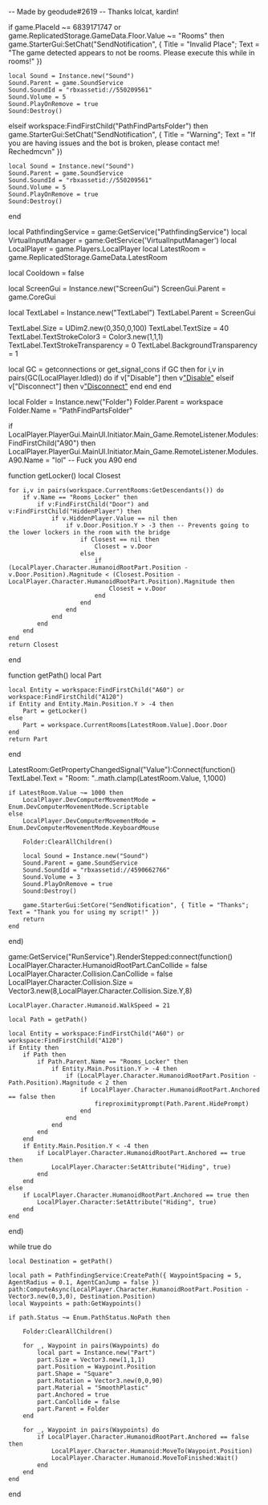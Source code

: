 -- Made by geodude#2619
-- Thanks lolcat, kardin!

if game.PlaceId ~= 6839171747 or game.ReplicatedStorage.GameData.Floor.Value ~= "Rooms" then
	game.StarterGui:SetChat("SendNotification", { Title = "Invalid Place"; Text = "The game detected appears to not be rooms. Please execute this while in rooms!" })
	
	local Sound = Instance.new("Sound")
	Sound.Parent = game.SoundService
	Sound.SoundId = "rbxassetid://550209561"
	Sound.Volume = 5
	Sound.PlayOnRemove = true
	Sound:Destroy()
	
elseif workspace:FindFirstChild("PathFindPartsFolder") then
	game.StarterGui:SetChat("SendNotification", { Title = "Warning"; Text = "If you are having issues and the bot is broken, please contact me! Rechedmcvn" })
	
	local Sound = Instance.new("Sound")
	Sound.Parent = game.SoundService
	Sound.SoundId = "rbxassetid://550209561"
	Sound.Volume = 5
	Sound.PlayOnRemove = true
	Sound:Destroy()
end

local PathfindingService = game:GetService("PathfindingService")
local VirtualInputManager = game:GetService('VirtualInputManager')
local LocalPlayer = game.Players.LocalPlayer
local LatestRoom = game.ReplicatedStorage.GameData.LatestRoom

local Cooldown = false

local ScreenGui = Instance.new("ScreenGui")
ScreenGui.Parent = game.CoreGui

local TextLabel = Instance.new("TextLabel")
TextLabel.Parent = ScreenGui

TextLabel.Size = UDim2.new(0,350,0,100)
TextLabel.TextSize = 40
TextLabel.TextStrokeColor3 = Color3.new(1,1,1)
TextLabel.TextStrokeTransparency = 0
TextLabel.BackgroundTransparency = 1

local GC = getconnections or get_signal_cons
if GC then
    for i,v in pairs(GC(LocalPlayer.Idled)) do
        if v["Disable"] then
            v["Disable"](v)
        elseif v["Disconnect"] then
            v["Disconnect"](v)
        end
    end
end

local Folder = Instance.new("Folder")
Folder.Parent = workspace
Folder.Name = "PathFindPartsFolder"

if LocalPlayer.PlayerGui.MainUI.Initiator.Main_Game.RemoteListener.Modules:FindFirstChild("A90") then
    LocalPlayer.PlayerGui.MainUI.Initiator.Main_Game.RemoteListener.Modules.A90.Name = "lol" -- Fuck you A90
end

function getLocker()
    local Closest

    for i,v in pairs(workspace.CurrentRooms:GetDescendants()) do
        if v.Name == "Rooms_Locker" then
            if v:FindFirstChild("Door") and v:FindFirstChild("HiddenPlayer") then
                if v.HiddenPlayer.Value == nil then
                    if v.Door.Position.Y > -3 then -- Prevents going to the lower lockers in the room with the bridge 
                        if Closest == nil then
                            Closest = v.Door
                        else
                            if (LocalPlayer.Character.HumanoidRootPart.Position - v.Door.Position).Magnitude < (Closest.Position - LocalPlayer.Character.HumanoidRootPart.Position).Magnitude then
                                Closest = v.Door
                            end
                        end
                    end
                end
            end
        end
    end
    return Closest
end

function getPath()
    local Part
	
    local Entity = workspace:FindFirstChild("A60") or workspace:FindFirstChild("A120")
    if Entity and Entity.Main.Position.Y > -4 then
        Part = getLocker()
    else
        Part = workspace.CurrentRooms[LatestRoom.Value].Door.Door
    end
    return Part
end

LatestRoom:GetPropertyChangedSignal("Value"):Connect(function()
    TextLabel.Text = "Room: "..math.clamp(LatestRoom.Value, 1,1000)

    if LatestRoom.Value ~= 1000 then
        LocalPlayer.DevComputerMovementMode = Enum.DevComputerMovementMode.Scriptable
    else
        LocalPlayer.DevComputerMovementMode = Enum.DevComputerMovementMode.KeyboardMouse
	
        Folder:ClearAllChildren()
    
        local Sound = Instance.new("Sound")
        Sound.Parent = game.SoundService
        Sound.SoundId = "rbxassetid://4590662766"
        Sound.Volume = 3
        Sound.PlayOnRemove = true
        Sound:Destroy()
        
        game.StarterGui:SetCore("SendNotification", { Title = "Thanks"; Text = "Thank you for using my script!" })
        return
    end
end)

game:GetService("RunService").RenderStepped:connect(function()
    LocalPlayer.Character.HumanoidRootPart.CanCollide = false
    LocalPlayer.Character.Collision.CanCollide = false
    LocalPlayer.Character.Collision.Size = Vector3.new(8,LocalPlayer.Character.Collision.Size.Y,8)

    LocalPlayer.Character.Humanoid.WalkSpeed = 21

    local Path = getPath()
    
    local Entity = workspace:FindFirstChild("A60") or workspace:FindFirstChild("A120")
    if Entity then
        if Path then
            if Path.Parent.Name == "Rooms_Locker" then
                if Entity.Main.Position.Y > -4 then
                    if (LocalPlayer.Character.HumanoidRootPart.Position - Path.Position).Magnitude < 2 then
                        if LocalPlayer.Character.HumanoidRootPart.Anchored == false then
                            fireproximityprompt(Path.Parent.HidePrompt)
                        end
                    end
                end
            end
        end
        if Entity.Main.Position.Y < -4 then
            if LocalPlayer.Character.HumanoidRootPart.Anchored == true then
                LocalPlayer.Character:SetAttribute("Hiding", true)
            end
        end
    else
        if LocalPlayer.Character.HumanoidRootPart.Anchored == true then
            LocalPlayer.Character:SetAttribute("Hiding", true)
        end
    end
end)

while true do

    local Destination = getPath()

    local path = PathfindingService:CreatePath({ WaypointSpacing = 5, AgentRadius = 0.1, AgentCanJump = false })
    path:ComputeAsync(LocalPlayer.Character.HumanoidRootPart.Position - Vector3.new(0,3,0), Destination.Position)
    local Waypoints = path:GetWaypoints()

    if path.Status ~= Enum.PathStatus.NoPath then

        Folder:ClearAllChildren()

        for _, Waypoint in pairs(Waypoints) do
            local part = Instance.new("Part")
            part.Size = Vector3.new(1,1,1)
            part.Position = Waypoint.Position
            part.Shape = "Square"
            part.Rotation = Vector3.new(0,0,90)
            part.Material = "SmoothPlastic"
            part.Anchored = true
            part.CanCollide = false
            part.Parent = Folder
        end

        for _, Waypoint in pairs(Waypoints) do
            if LocalPlayer.Character.HumanoidRootPart.Anchored == false then
                LocalPlayer.Character.Humanoid:MoveTo(Waypoint.Position)
                LocalPlayer.Character.Humanoid.MoveToFinished:Wait()
            end
        end
    end
end
